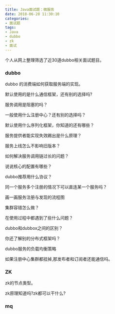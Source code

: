 ```yaml
---
title: Java面试题：微服务
date: 2018-06-28 11:30:10
categories:
- 面试题
tags:
- Java
- dubbo
- zk
- 面试
---
```


  个人从网上整理筛选了近30道dubbo相关面试题目。

### dubbo

  dubbo 的消费端如何获取服务端的实现。

  默认使用的是什么通信框架，还有别的选择吗?  

  服务调用是阻塞的吗？  
  	
  一般使用什么注册中心？还有别的选择吗？  
  
  默认使用什么序列化框架，你知道的还有哪些？  

  服务提供者能实现失效踢出是什么原理？  

  服务上线怎么不影响旧版本？  
  
  如何解决服务调用链过长的问题？  
  
  说说核心的配置有哪些？  

  dubbo推荐用什么协议？  

  同一个服务多个注册的情况下可以直连某一个服务吗？  

  画一画服务注册与发现的流程图  
  
  集群容错怎么做？  
  
  在使用过程中都遇到了些什么问题？  
  
  dubbo和dubbox之间的区别？

  你还了解别的分布式框架吗？ 

  dubbo服务的负载均衡策略

  如果注册中心集群都挂掉,那发布者和订阅者还能通信吗。
  
### ZK

  zk的节点类型。

  zk原理知道吗?zk都可以干什么?

### mq
	